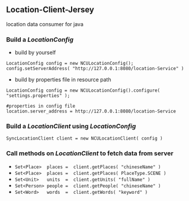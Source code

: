 ## Location-Client-Jersey
location data consumer for java

### Build a *LocationConfig*
- build by yourself
```
LocationConfig config = new NCULocationConfig();
config.setServerAddress( "http://127.0.0.1:8080/location-Service" )
```
- build by properties file in resource path
```
LocationConfig config = new NCULocationConfig().configure( "settings.properties" );
```
```
#properties in config file
location.server_address = http://127.0.0.1:8080/location-Service
```

### Build a *LocationClient* using *LocationConfig*
```
SyncLocationClient client = new NCULocationClient( config )
```

### Call methods on *LocationClient* to fetch data from server
- ``` Set<Place>  places =  client.getPlaces( "chineseName" ) ```
- ``` Set<Place>  places =  client.getPlaces( PlaceType.SCENE ) ```
- ``` Set<Unit>   units  =  client.getUnits( "fullName" ) ```
- ``` Set<Person> people =  client.getPeople( "chineseName" ) ```
- ``` Set<Word>   words  =  client.getWords( "keyword" ) ```
